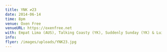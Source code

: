```yaml
---
title: YNK ≠23
date: 2014-06-14
time: 8pm
venue: Oxen Free
venueURL: https://oxenfree.net
with: Empat Lima (AUS), Talking Coasty (YK), Suddenly Sunday (YK) & Luise Najib (YK)
info:
flyer: /images/uploads/YNK23.jpg
---
```

